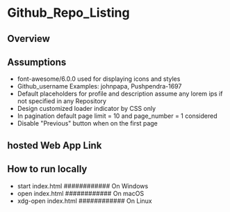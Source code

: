 # Github_Repo_Listing

## Overview

## Assumptions

- font-awesome/6.0.0 used for displaying icons and styles
- Github_username Examples: johnpapa, Pushpendra-1697
- Default placeholders for profile and description assume any lorem ips if not specified in any Repository
- Design customized loader indicator by CSS only 
- In pagination default page limit = 10 and page_number = 1 considered
- Disable "Previous" button when on the first page

## hosted Web App Link

## How to run locally
- start index.html ############ On Windows
- open index.html   ############ On macOS
- xdg-open index.html   ############ On Linux
